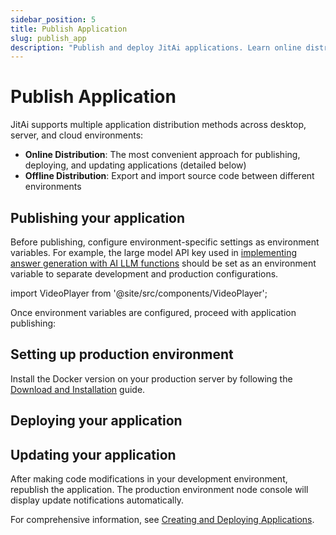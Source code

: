 ```yaml
---
sidebar_position: 5
title: Publish Application
slug: publish_app
description: "Publish and deploy JitAi applications. Learn online distribution, environment variables, production setup, and application update workflows."
---
```

# Publish Application

JitAi supports multiple application distribution methods across desktop, server, and cloud environments:

* **Online Distribution**: The most convenient approach for publishing, deploying, and updating applications (detailed below)
* **Offline Distribution**: Export and import source code between different environments

## Publishing your application

Before publishing, configure environment-specific settings as environment variables. For example, the large model API key used in [implementing answer generation with AI LLM functions](./dev_app/ai_func) should be set as an environment variable to separate development and production configurations.

import VideoPlayer from '@site/src/components/VideoPlayer';

<VideoPlayer relatePath="/docs/tutorial/publish_app_env.mp4" />

Once environment variables are configured, proceed with application publishing:

<VideoPlayer relatePath="/docs/tutorial/publish_app_publish.mp4" />

## Setting up production environment

Install the Docker version on your production server by following the [Download and Installation](./download-installation) guide.

## Deploying your application

<VideoPlayer relatePath="/docs/tutorial/publish_app_produce.mp4" />

## Updating your application

After making code modifications in your development environment, republish the application. The production environment node console will display update notifications automatically.

<VideoPlayer relatePath="/docs/tutorial/publish_app_update.mp4" />

For comprehensive information, see [Creating and Deploying Applications](../devguide/creating-and-publishing-applications/creating-and-deploying-applications).
